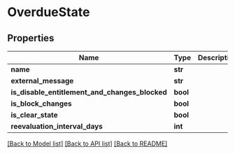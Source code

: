 # OverdueState

## Properties
Name | Type | Description | Notes
------------ | ------------- | ------------- | -------------
**name** | **str** |  | [optional] 
**external_message** | **str** |  | [optional] 
**is_disable_entitlement_and_changes_blocked** | **bool** |  | [optional] 
**is_block_changes** | **bool** |  | [optional] 
**is_clear_state** | **bool** |  | [optional] 
**reevaluation_interval_days** | **int** |  | [optional] 

[[Back to Model list]](../README.md#documentation-for-models) [[Back to API list]](../README.md#documentation-for-api-endpoints) [[Back to README]](../README.md)


